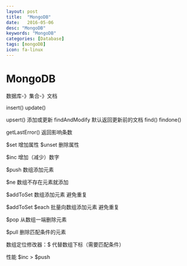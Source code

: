 ```yaml
---
layout: post
title:  "MongoDB"
date:   2016-05-06
desc: "MongoDB"
keywords: "MongoDB"
categories: [Database]
tags: [mongoDB]
icon: fa-linux
---
```


# MongoDB

<!--
create time: 2016-05-06 17:59:42
Author: <段朝骞>

This file is created by Marboo<http://marboo.io> template file $MARBOO_HOME/.media/starts/default.md
本文件由 Marboo<http://marboo.io> 模板文件 $MARBOO_HOME/.media/starts/default.md 创建
-->

数据库-》集合-》文档


insert()
update()

upsert() 添加或更新
findAndModify 默认返回更新前的文档
find()
findone()

getLastError() 返回影响条数

$set  增加属性
$unset 删除属性

$inc 增加（减少）数字

$push 数组添加元素

$ne 数组不存在元素就添加

$addToSet 数组添加元素 避免重复

$addToSet $each 批量向数组添加元素 避免重复

$pop 从数组一端删除元素

$pull  删除匹配条件的元素

数组定位修改器：$ 代替数组下标（需要匹配条件）

性能 $inc > $push